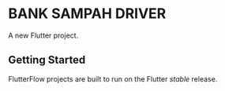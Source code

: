 # BANK SAMPAH DRIVER

A new Flutter project.

## Getting Started

FlutterFlow projects are built to run on the Flutter _stable_ release.
